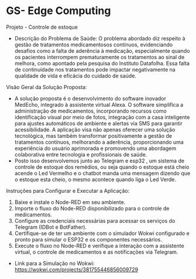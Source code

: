# GS- Edge Computing
Projeto - Controle de estoque 

-  Descrição do Problema de Saúde:
O problema abordado diz respeito à gestão de tratamentos medicamentosos contínuos, evidenciando desafios como a falta de aderência à medicação, especialmente quando os pacientes interrompem prematuramente os tratamentos ao sinal de melhora, como apontado pela pesquisa do Instituto Datafolha. Essa falta de continuidade nos tratamentos pode impactar negativamente na qualidade de vida e eficácia do cuidado de saúde.

Visão Geral da Solução Proposta:
- A solução proposta é o desenvolvimento do software inovador MedEcho, integrado à assistente virtual Alexa. O software simplifica a administração de medicamentos, incorporando recursos como identificação visual por meio de fotos, integração com a casa inteligente para ajustes automáticos de ambiente e alertas via SMS para garantir acessibilidade. A aplicação visa não apenas oferecer uma solução tecnológica, mas também transformar positivamente a gestão de tratamentos contínuos, melhorando a aderência, proporcionando uma experiência do usuário aprimorada e promovendo uma abordagem colaborativa entre tecnologia e profissionais de saúde.
- Posto isso desenvolvemos junto ao Telegram e esp32 , um sistema de controle de estoque dos remédios, ou seja quando o estoque está cheio acende o Led Vermelho e o chatbot manda uma mensagem dizendo que o estoque esta cheio, o mesmo acontece quando liga o Led Verde.

Instruções para Configurar e Executar a Aplicação:
1. Baixe e instale o Node-RED em seu ambiente.
2. Importe o fluxo do Node-RED disponibilizado para o controle de medicamentos.
3. Configure as credenciais necessárias para acessar os serviços do Telegram (IDBot e BotFather).
4. Certifique-se de ter um ambiente com o simulador Wokwi configurado e pronto para simular o ESP32 e os componentes necessários.
5. Execute o fluxo no Node-RED e verifique a interação com a assistente virtual, o controle de medicamentos e as notificações via Telegram.

-  Link para a Simulação no Wokwi:
https://wokwi.com/projects/381755446856009729
